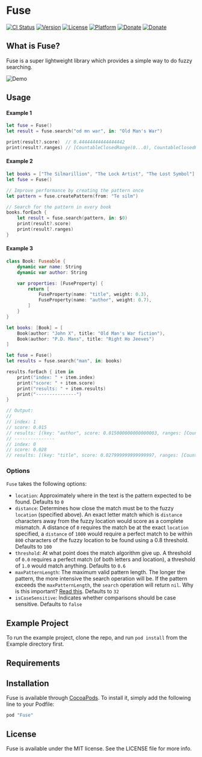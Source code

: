 # Fuse

[![CI Status](http://img.shields.io/travis/krisk/fuse-swift.svg?style=flat)](https://travis-ci.org/krisk/fuse-swift)
[![Version](https://img.shields.io/cocoapods/v/Fuse.svg?style=flat)](http://cocoapods.org/pods/Fuse)
[![License](https://img.shields.io/cocoapods/l/Fuse.svg?style=flat)](http://cocoapods.org/pods/Fuse)
[![Platform](https://img.shields.io/cocoapods/p/Fuse.svg?style=flat)](http://cocoapods.org/pods/Fuse)
[![Donate](https://img.shields.io/badge/Donate-PayPal-red.svg)](https://www.paypal.me/kirorisk)
[![Donate](https://img.shields.io/badge/patreon-donate-red.svg)](https://www.patreon.com/fusejs)

## What is Fuse?

Fuse is a super lightweight library which provides a simple way to do fuzzy searching.

![Demo](https://s17.postimg.org/47a90nmvj/bitap-search-demo.gif)

## Usage

#### Example 1

```swift
let fuse = Fuse()
let result = fuse.search("od mn war", in: "Old Man's War")

print(result?.score)  // 0.44444444444444442
print(result?.ranges) // [CountableClosedRange(0...0), CountableClosedRange(2...6), CountableClosedRange(9...12)]
```

#### Example 2

```swift
let books = ["The Silmarillion", "The Lock Artist", "The Lost Symbol"]
let fuse = Fuse()

// Improve performance by creating the pattern once
let pattern = fuse.createPattern(from: "Te silm")

// Search for the pattern in every book
books.forEach {
    let result = fuse.search(pattern, in: $0)
    print(result?.score)
    print(result?.ranges)
}
```

#### Example 3

```swift
class Book: Fuseable {
    dynamic var name: String
    dynamic var author: String

    var properties: [FuseProperty] {
        return [
            FuseProperty(name: "title", weight: 0.3),
            FuseProperty(name: "author", weight: 0.7),
        ]
    }
}

let books: [Book] = [
    Book(author: "John X", title: "Old Man's War fiction"),
    Book(author: "P.D. Mans", title: "Right Ho Jeeves")
]

let fuse = Fuse()
let results = fuse.search("man", in: books)

results.forEach { item in
    print("index: " + item.index)
    print("score: " + item.score)
    print("results: " + item.results)
    print("---------------")
}

// Output:
//
// index: 1
// score: 0.015
// results: [(key: "author", score: 0.015000000000000003, ranges: [CountableClosedRange(5...7)])]
// ---------------
// index: 0
// score: 0.028
// results: [(key: "title", score: 0.027999999999999997, ranges: [CountableClosedRange(4...6)])]
```

### Options

`Fuse` takes the following options:

- `location`: Approximately where in the text is the pattern expected to be found. Defaults to `0`
- `distance`: Determines how close the match must be to the fuzzy `location` (specified above). An exact letter match which is `distance` characters away from the fuzzy location would score as a complete mismatch. A distance of `0` requires the match be at the exact `location` specified, a `distance` of `1000` would require a perfect match to be within `800` characters of the fuzzy location to be found using a 0.8 threshold. Defaults to `100`
- `threshold`: At what point does the match algorithm give up. A threshold of `0.0` requires a perfect match (of both letters and location), a threshold of `1.0` would match anything. Defaults to `0.6`
- `maxPatternLength`: The maximum valid pattern length. The longer the pattern, the more intensive the search operation will be. If the pattern exceeds the `maxPatternLength`, the `search` operation will return `nil`. Why is this important? [Read this](https://en.wikipedia.org/wiki/Word_(computer_architecture)#Word_size_choice). Defaults to `32`
- `isCaseSensitive`: Indicates whether comparisons should be case sensitive. Defaults to `false`

## Example Project

To run the example project, clone the repo, and run `pod install` from the Example directory first.

## Requirements

## Installation

Fuse is available through [CocoaPods](http://cocoapods.org). To install
it, simply add the following line to your Podfile:

```ruby
pod "Fuse"
```

## License

Fuse is available under the MIT license. See the LICENSE file for more info.
